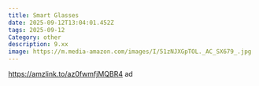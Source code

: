 ```yaml
---
title: Smart Glasses
date: 2025-09-12T13:04:01.452Z
tags: 2025-09-12
Category: other
description: 9.xx
image: https://m.media-amazon.com/images/I/51zNJXGpTOL._AC_SX679_.jpg
---
```

https://amzlink.to/az0fwmfjMQBR4  ad